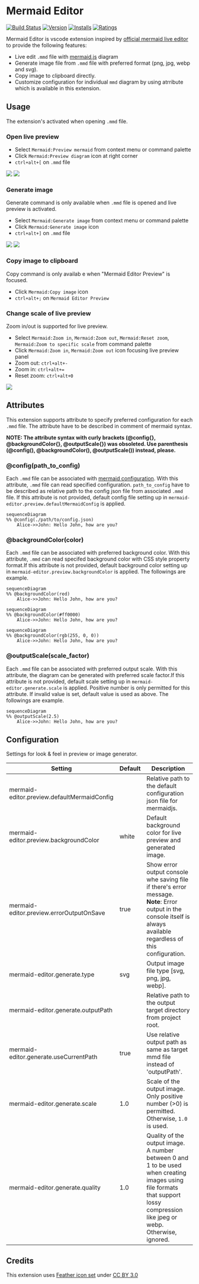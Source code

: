 # Mermaid Editor

[![Build Status](https://dev.azure.com/tomoyukim-vscode-extension/vscode-mermaid-editor-pipeline/_apis/build/status/tomoyukim.vscode-mermaid-editor?branchName=master)](https://dev.azure.com/tomoyukim-vscode-extension/vscode-mermaid-editor-pipeline/_build/latest?definitionId=1&branchName=master)
[![Version](https://vsmarketplacebadge.apphb.com/version/tomoyukim.vscode-mermaid-editor.svg)](https://marketplace.visualstudio.com/items?itemName=tomoyukim.vscode-mermaid-editor)
[![Installs](https://vsmarketplacebadge.apphb.com/installs/tomoyukim.vscode-mermaid-editor.svg)](https://marketplace.visualstudio.com/items?itemName=tomoyukim.vscode-mermaid-editor)
[![Ratings](https://vsmarketplacebadge.apphb.com/rating-short/tomoyukim.vscode-mermaid-editor.svg)](https://marketplace.visualstudio.com/items?itemName=tomoyukim.vscode-mermaid-editor)

Mermaid Editor is vscode extension inspired by [official mermaid live editor](https://mermaidjs.github.io/mermaid-live-editor/) to provide the following features:

- Live edit `.mmd` file with [mermaid.js](https://mermaidjs.github.io/) diagram
- Generate image file from `.mmd` file with preferred format (png, jpg, webp and svg).
- Copy image to clipboard directly.
- Customize configuration for individual `mmd` diagram by using atrribute which is available in this extension.

## Usage

The extension's activated when opening `.mmd` file.

### Open live preview

- Select `Mermaid:Preview mermaid` from context menu or command palette
- Click `Mermaid:Preview diagram` icon at right corner
- `ctrl+alt+[` on `.mmd` file

![](https://user-images.githubusercontent.com/1187581/78126099-efef5f00-744c-11ea-9a07-370d9714621d.png)
![](https://user-images.githubusercontent.com/1187581/78126199-1e6d3a00-744d-11ea-8c79-25f6f1c08517.png)

### Generate image

Generate command is only available when `.mmd` file is opened and live preview is activated.

- Select `Mermaid:Generate image` from context menu or command palette
- Click `Mermaid:Generate image` icon
- `ctrl+alt+]` on `.mmd` file

![](https://user-images.githubusercontent.com/1187581/78126965-4e690d00-744e-11ea-96be-d59cf0965e26.png)
![](https://user-images.githubusercontent.com/1187581/78127020-6345a080-744e-11ea-9ad0-d2f24dec4d1e.png)

### Copy image to clipboard

Copy command is only availab e when "Mermaid Editor Preview" is focused.

- Click `Mermaid:Copy image` icon
- `ctrl+alt+;` on `Mermaid Editor Preview`

### Change scale of live preview

Zoom in/out is supported for live preview.

- Select `Mermaid:Zoom in`, `Mermaid:Zoom out`, `Mermaid:Reset zoom`, `Mermaid:Zoom to specific scale` from command palette
- Click `Mermaid:Zoom in`, `Mermaid:Zoom out` icon focusing live preview panel
- Zoom out: `ctrl+alt+-`
- Zoom in: `ctrl+alt+=`
- Reset zoom: `ctrl+alt+0`

![](https://user-images.githubusercontent.com/1187581/78127053-76587080-744e-11ea-9861-c4a4dc71a4fe.png)

## Attributes

This extension supports attribute to specify preferred configuration for each `.mmd` file. The attribute have to be described in comment of mermaid syntax.

**NOTE: The attribute syntax with curly brackets (@config{}, @backgroundColor{}, @outputScale{}) was obsoleted. Use parenthesis (@config(), @backgroundColor(), @outputScale()) instead, please.**

### @config(path_to_config)

Each `.mmd` file can be associated with [mermaid configuration](https://mermaid-js.github.io/mermaid/#/mermaidAPI?id=configuration). With this attribute, `.mmd` file can read specified configuration. `path_to_config` have to be described as relative path to the config json file from associated `.mmd` file. If this attribute is not provided, default config file setting up in `mermaid-editor.preview.defaultMermaidConfig` is applied.

```
sequenceDiagram
%% @config(./path/to/config.json)
    Alice->>John: Hello John, how are you?
```

### @backgroundColor(color)

Each `.mmd` file can be associated with preferred background color. With this attribute, `.mmd` can read specifed background color with CSS style property format.If this attribute is not provided, default background color setting up in `mermaid-editor.preview.backgroundColor` is applied. The followings are example.

```
sequenceDiagram
%% @backgroundColor(red)
    Alice->>John: Hello John, how are you?
```

```
sequenceDiagram
%% @backgroundColor(#ff0000)
    Alice->>John: Hello John, how are you?
```

```
sequenceDiagram
%% @backgroundColor(rgb(255, 0, 0))
    Alice->>John: Hello John, how are you?
```

### @outputScale(scale_factor)

Each `.mmd` file can be associated with preferred output scale. With this attribute, the diagram can be generated with preferred scale factor.If this attribute is not provided, default scale setting up in `mermaid-editor.generate.scale` is applied. Positive number is only permitted for this attribute. If invalid value is set, default value is used as above. The followings are example.

```
sequenceDiagram
%% @outputScale(2.5)
    Alice->>John: Hello John, how are you?
```

## Configuration

Settings for look & feel in preview or image generator.

| Setting                                     | Default | Description                                                                                                                                                                    |
| ------------------------------------------- | ------- | ------------------------------------------------------------------------------------------------------------------------------------------------------------------------------ |
| mermaid-editor.preview.defaultMermaidConfig |         | Relative path to the default configuration json file for mermaidjs.                                                                                                            |
| mermaid-editor.preview.backgroundColor      | white   | Default background color for live preview and generated image.                                                                                                                 |
| mermaid-editor.preview.errorOutputOnSave    | true    | Show error output console whe saving file if there's error message.<br/> **Note**: Error output in the console itself is always available regardless of this configuration.    |
| mermaid-editor.generate.type                | svg     | Output image file type [svg, png, jpg, webp].                                                                                                                                  |
| mermaid-editor.generate.outputPath          |         | Relative path to the output target directory from project root.                                                                                                                |
| mermaid-editor.generate.useCurrentPath      | true    | Use relative output path as same as target mmd file instead of 'outputPath'.                                                                                                   |
| mermaid-editor.generate.scale               | 1.0     | Scale of the output image. Only positive number (>0) is permitted. Otherwise, `1.0` is used.                                                                                   |
| mermaid-editor.generate.quality             | 1.0     | Quality of the output image. A number between 0 and 1 to be used when creating images using file formats that support lossy compression like jpeg or webp. Otherwise, ignored. |

## Credits

This extension uses [Feather icon set](https://www.iconfinder.com/iconsets/feather) under [CC BY 3.0](https://creativecommons.org/licenses/by/3.0/)
